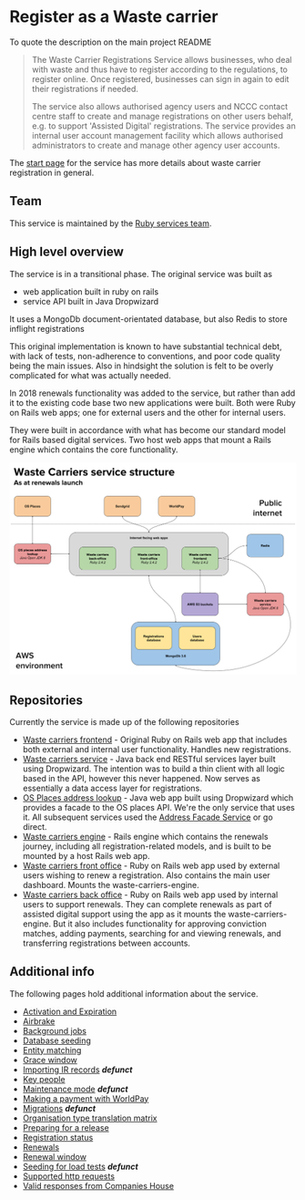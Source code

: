 # Register as a Waste carrier

To quote the description on the main project README

> The Waste Carrier Registrations Service allows businesses, who deal with waste and thus have to register according to the regulations, to register online. Once registered, businesses can sign in again to edit their registrations if needed.
>
> The service also allows authorised agency users and NCCC contact centre staff to create and manage registrations on other users behalf, e.g. to support 'Assisted Digital' registrations. The service provides an internal user account management facility which allows authorised administrators to create and manage other agency user accounts.

The [start page](https://www.gov.uk/waste-carrier-or-broker-registration) for the service has more details about waste carrier registration in general.

## Team

This service is maintained by the [Ruby services team](https://github.com/orgs/DEFRA/teams/ruby-services).

## High level overview

The service is in a transitional phase. The original service was built as

- web application built in ruby on rails
- service API built in Java Dropwizard

It uses a MongoDb document-orientated database, but also Redis to store inflight registrations

This original implementation is known to have substantial technical debt, with lack of tests, non-adherence to conventions, and poor code quality being the main issues. Also in hindsight the solution is felt to be overly complicated for what was actually needed.

In 2018 renewals functionality was added to the service, but rather than add it to the existing code base two new applications were built. Both were Ruby on Rails web apps; one for external users and the other for internal users.

They were built in accordance with what has become our standard model for Rails based digital services. Two host web apps that mount a Rails engine which contains the core functionality.

<img src="service-structure-2018-09-19.svg" alt="Waste carriers service structure" style="width: 600px;"/>

## Repositories

Currently the service is made up of the following repositories

- [Waste carriers frontend](https://github.com/DEFRA/waste-carriers-frontend) - Original Ruby on Rails web app that includes both external and internal user functionality. Handles new registrations.
- [Waste carriers service](https://github.com/DEFRA/waste-carriers-service) - Java back end RESTful services layer built using Dropwizard. The intention was to build a thin client with all logic based in the API, however this never happened. Now serves as essentially a data access layer for registrations.
- [OS Places address lookup](https://github.com/DEFRA/os-places-address-lookup) - Java web app built using Dropwizard which provides a facade to the OS places API. We're the only service that uses it. All subsequent services used the [Address Facade Service](https://github.com/DEFRA/ea-address-facade) or go direct.
- [Waste carriers engine](https://github.com/DEFRA/waste-carriers-engine) - Rails engine which contains the renewals journey, including all registration-related models, and is built to be mounted by a host Rails web app.
- [Waste carriers front office](https://github.com/DEFRA/waste-carriers-front-office) - Ruby on Rails web app used by external users wishing to renew a registration. Also contains the main user dashboard. Mounts the waste-carriers-engine.
- [Waste carriers back office](https://github.com/DEFRA/waste-carriers-back-office) - Ruby on Rails web app used by internal users to support renewals. They can complete renewals as part of assisted digital support using the app as it mounts the waste-carriers-engine. But it also includes functionality for approving conviction matches, adding payments, searching for and viewing renewals, and transferring registrations between accounts.

## Additional info

The following pages hold additional information about the service.

- [Activation and Expiration](activation_expiration.md)
- [Airbrake](airbrake.md)
- [Background jobs](background_jobs.md)
- [Database seeding](database_seeding.md)
- [Entity matching](entity_matching.md)
- [Grace window](grace_window.md)
- [Importing IR records](importing_ir_records.md) ***defunct***
- [Key people](key_people.md)
- [Maintenance mode](maintenance_mode.md) ***defunct***
- [Making a payment with WorldPay](payment_with_worldpay.md)
- [Migrations](Migrations) ***defunct***
- [Organisation type translation matrix](org_type_matrix.md)
- [Preparing for a release](preparing_for_a_release.md)
- [Registration status](registration_status.md)
- [Renewals](renewals.md)
- [Renewal window](renewal_window.md)
- [Seeding for load tests](seeding_for_load_tests.md) ***defunct***
- [Supported http requests](supported_http_requests.md)
- [Valid responses from Companies House](companies_house_responses.md)
